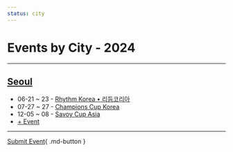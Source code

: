 ```yaml
---
status: city
---
```


# Events by City - 2024

---

## [Seoul](Seoul.md)

- 06-21 ~ 23 - [Rhythm Korea • 리듬코리아](rhythm-korea.md)
- 07-27 ~ 27 - [Champions Cup Korea](champions-cup-korea.md)
- 12-05 ~ 08 - [Savoy Cup Asia](savoy-cup-asia.md)
- [+ Event](https://github.com/swingdance/events/issues/new?assignees=&labels=add+event&projects=&template=02-add_entity.yml&title=Add%20Event%3A%20ko_KR%20%E2%80%A2%20%3CName%3E&region=ko_KR&province=Seoul&city=Seoul&org_id=)

---

[Submit Event](https://github.com/swingdance/events/issues/new?assignees=&labels=add+event&projects=&template=02-add_entity.yml&title=Add%20Event%3A%20ko_KR%20%E2%80%A2%20%3CName%3E&region=ko_KR&province=&city=&org_id=){ .md-button }
